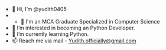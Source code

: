 - 👋 Hi, I’m @yudith0405
- - 💞️ I'm an MCA Graduate Specialized in Computer Science
- 👀 I’m interested in becoming an Python Developer.
- 🌱 I’m currently learning Python.
- 📫 Reach me via mail - Yudith.officially@gmail.com

<!---
yudith0405/yudith0405 is a ✨ special ✨ repository because its `README.md` (this file) appears on your GitHub profile.
You can click the Preview link to take a look at your changes.
--->
